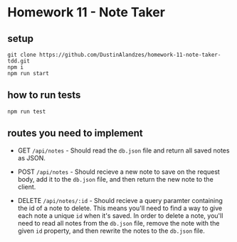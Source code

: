 # Homework 11 - Note Taker

## setup
```
git clone https://github.com/DustinAlandzes/homework-11-note-taker-tdd.git
npm i
npm run start
```

## how to run tests
```
npm run test
```

## routes you need to implement
  * GET `/api/notes` - Should read the `db.json` file and return all saved notes as JSON.

  * POST `/api/notes` - Should recieve a new note to save on the request body, add it to the `db.json` file, and then return the new note to the client.

  * DELETE `/api/notes/:id` - Should recieve a query paramter containing the id of a note to delete. This means you'll need to find a way to give each note a unique `id` when it's saved. In order to delete a note, you'll need to read all notes from the `db.json` file, remove the note with the given `id` property, and then rewrite the notes to the `db.json` file.
